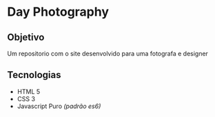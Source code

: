 <h1>Day Photography</h1>

<h2>Objetivo</h2>

<p>Um repositorio com o site desenvolvido para uma fotografa e designer</p>

<h2>Tecnologias</h2>

<ul>
    <li>HTML 5</li>
    <li>CSS 3</li>
    <li>Javascript Puro <i>(padrão es6)</i></li>
</ul>